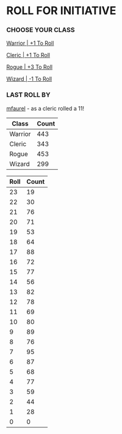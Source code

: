 # ROLL FOR INITIATIVE
### CHOOSE YOUR CLASS

[Warrior | +1 To Roll](https://github.com/benjaminsampica/benjaminsampica/issues/new?title=roll%7Cwarrior&body=Just+click+%27Submit+new+issue%27.)

[Cleric | +1 To Roll](https://github.com/benjaminsampica/benjaminsampica/issues/new?title=roll%7Ccleric&body=Just+click+%27Submit+new+issue%27.)

[Rogue | +3 To Roll](https://github.com/benjaminsampica/benjaminsampica/issues/new?title=roll%7Crogue&body=Just+click+%27Submit+new+issue%27.)

[Wizard | -1 To Roll](https://github.com/benjaminsampica/benjaminsampica/issues/new?title=roll%7Cwizard&body=Just+click+%27Submit+new+issue%27.)
### LAST ROLL BY
[mfaurel](https://www.github.com/mfaurel) - as a cleric rolled a 11!

|Class|Count|
|-|-|
|Warrior|443|
|Cleric|343|
|Rogue|453|
|Wizard|299|

|Roll|Count|
|-|-|
|23|19
|22|30
|21|76
|20|71
|19|53
|18|64
|17|88
|16|72
|15|77
|14|56
|13|82
|12|78
|11|69
|10|80
|9|89
|8|76
|7|95
|6|87
|5|68
|4|77
|3|59
|2|44
|1|28
|0|0
